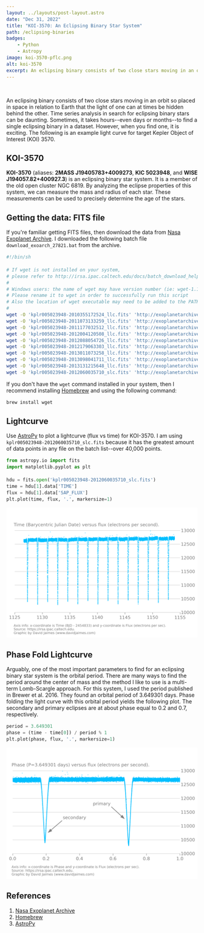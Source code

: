 ```yaml
---
layout: ../layouts/post-layout.astro
date: "Dec 31, 2022"
title: "KOI-3570: An Eclipsing Binary Star System"
path: /eclipsing-binaries
badges:
    - Python
    - Astropy
image: koi-3570-pflc.png
alt: koi-3570
excerpt: An eclipsing binary consists of two close stars moving in an orbit so placed in space in relation to Earth that the light of one can at times be hidden behind the other.
---
```


<br>

An eclipsing binary consists of two close stars moving in an orbit so placed in space in relation to Earth that the light of one can at times be hidden behind the other. Time series analysis in search for eclipsing binary stars can be daunting. Sometimes, it takes hours--even days or months--to find a single eclipsing binary in a dataset. However, when you find one, it is exciting. The following is an example light curve for target Kepler Object of Interest (KOI) 3570.

## KOI-3570
**KOI-3570** (aliases: **2MASS J19405783+4009273**, **KIC 5023948**, and **WISE J194057.82+400927.3**) is an eclipsing binary star system. It is a member of the old open cluster NGC 6819. By analyzing the eclipse properties of this system, we can measure the mass and radius of each star. These measurements can be used to precisely determine the age of the stars.

## Getting the data: FITS file
If you're familiar getting FITS files, then download the data from [Nasa Exoplanet Archive][1]. I downloaded the following batch file ```download_exoarch_27821.bat``` from the archive.

```bash
#!/bin/sh

# If wget is not installed on your system,
# please refer to http://irsa.ipac.caltech.edu/docs/batch_download_help.html.
#
# Windows users: the name of wget may have version number (ie: wget-1.10.2.exe)
# Please rename it to wget in order to successfully run this script
# Also the location of wget executable may need to be added to the PATH environment.
#
wget -O 'kplr005023948-2010355172524_llc.fits' 'http://exoplanetarchive.ipac.caltech.edu:80/data/ETSS//Kepler/005/281/81/kplr005023948-2010355172524_llc.fits' -a search_345998328.log
wget -O 'kplr005023948-2011073133259_llc.fits' 'http://exoplanetarchive.ipac.caltech.edu:80/data/ETSS//Kepler/005/415/00/kplr005023948-2011073133259_llc.fits' -a search_345998328.log
wget -O 'kplr005023948-2011177032512_llc.fits' 'http://exoplanetarchive.ipac.caltech.edu:80/data/ETSS//Kepler/005/314/41/kplr005023948-2011177032512_llc.fits' -a search_345998328.log
wget -O 'kplr005023948-2012004120508_llc.fits' 'http://exoplanetarchive.ipac.caltech.edu:80/data/ETSS//Kepler/005/482/00/kplr005023948-2012004120508_llc.fits' -a search_345998328.log
wget -O 'kplr005023948-2012088054726_llc.fits' 'http://exoplanetarchive.ipac.caltech.edu:80/data/ETSS//Kepler/005/514/78/kplr005023948-2012088054726_llc.fits' -a search_345998328.log
wget -O 'kplr005023948-2012179063303_llc.fits' 'http://exoplanetarchive.ipac.caltech.edu:80/data/ETSS//Kepler/005/548/10/kplr005023948-2012179063303_llc.fits' -a search_345998328.log
wget -O 'kplr005023948-2013011073258_llc.fits' 'http://exoplanetarchive.ipac.caltech.edu:80/data/ETSS//Kepler/005/614/95/kplr005023948-2013011073258_llc.fits' -a search_345998328.log
wget -O 'kplr005023948-2013098041711_llc.fits' 'http://exoplanetarchive.ipac.caltech.edu:80/data/ETSS//Kepler/005/647/84/kplr005023948-2013098041711_llc.fits' -a search_345998328.log
wget -O 'kplr005023948-2013131215648_llc.fits' 'http://exoplanetarchive.ipac.caltech.edu:80/data/ETSS//Kepler/005/681/29/kplr005023948-2013131215648_llc.fits' -a search_345998328.log
wget -O 'kplr005023948-2012060035710_slc.fits' 'http://exoplanetarchive.ipac.caltech.edu:80/data/ETSS//Kepler/005/753/70/kplr005023948-2012060035710_slc.fits' -a search_345998328.log

```

If you don't have the `wget` command installed in your system, then I recommend installing [Homebrew][2] and using the following command:

```bash
brew install wget
```

## Lightcurve
Use [AstroPy][3] to plot a lightcurve (flux vs time) for KOI-3570. I am using `kplr005023948-2012060035710_slc.fits` because it has the greatest amount of data points in any file on the batch list--over 40,000 points.

```python
from astropy.io import fits
import matplotlib.pyplot as plt

hdu = fits.open('kplr005023948-2012060035710_slc.fits')
time = hdu[1].data['TIME']
flux = hdu[1].data['SAP_FLUX']
plt.plot(time, flux, '.', markersize=1)
```
![koi-3570-lightcurve](/koi-3570-lc.png)

## Phase Fold Lightcurve
Arguably, one of the most important parameters to find for an eclipsing binary star system is the orbital period. There are many ways to find the period around the center of mass and the method I like to use is a multi-term Lomb-Scargle approach. For this system, I used the period published in Brewer et al. 2016. They found an orbital period of 3.649301 days. Phase folding the light curve with this orbital period yields the following plot. The secondary and primary eclipses are at about phase equal to 0.2 and 0.7, respectively.

```python
period = 3.649301
phase = (time - time[0]) / period % 1
plt.plot(phase, flux, '.', markersize=1)
```

![koi-3570-phasefold](/koi-3570-pflc.png)

## References
1. [Nasa Exoplanet Archive][1]
2. [Homebrew][2]
3. [AstroPy][3]

[1]: https://exoplanetarchive.ipac.caltech.edu
[2]: https://brew.sh/
[3]: https://www.astropy.org/
